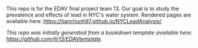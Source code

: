 This repo is for the EDAV final project team 13. Our goal is to study the prevalence and effects of lead in NYC's water system. Rendered pages are available here: https://tianchunh97.github.io/NYCLeadAnalysis/

*This repo was initially generated from a bookdown template available here: https://github.com/jtr13/EDAVtemplate.*	
